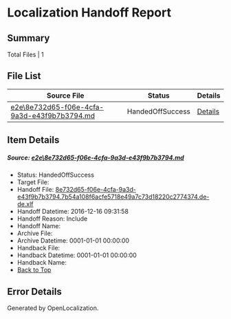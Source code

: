 # <a name='report-top'></a> Localization Handoff Report

## Summary
 Total Files | 1

## File List
 Source File | Status | Details 
 ----------- | ------ | ------- 
 [e2e\8e732d65-f06e-4cfa-9a3d-e43f9b7b3794.md](https://github.com/OpenLocalizationTestOrg/ol-test0/blob/ecc13dc6bc29b1f467f86b4436912d6bc3388052/e2e/8e732d65-f06e-4cfa-9a3d-e43f9b7b3794.md) | HandedOffSuccess | [Details](#04ef72cdb2ea21fceddf8721130fcd20e73eecd31)

## Item Details
##### <a name='04ef72cdb2ea21fceddf8721130fcd20e73eecd31'></a> Source: [e2e\8e732d65-f06e-4cfa-9a3d-e43f9b7b3794.md](https://github.com/OpenLocalizationTestOrg/ol-test0/blob/ecc13dc6bc29b1f467f86b4436912d6bc3388052/e2e/8e732d65-f06e-4cfa-9a3d-e43f9b7b3794.md)
* Status: HandedOffSuccess
* Target File: 
* Handoff File: [8e732d65-f06e-4cfa-9a3d-e43f9b7b3794.7b54a108f6acfe5718e49a7c73d18220c2774374.de-de.xlf](https://github.com/OpenLocalizationTestOrg/ol-test0-handoff/blob/f167f68e77f634a7f28a842a4db8d2b9874830e1/ol-handoff/OpenLocalizationTestOrg/ol-test0-dede/xinjiang/ht/8e732d65-f06e-4cfa-9a3d-e43f9b7b3794.7b54a108f6acfe5718e49a7c73d18220c2774374.de-de.xlf)
* Handoff Datetime: 2016-12-16 09:31:58
* Handoff Reason: Include
* Handoff Name: 
* Archive File: 
* Archive Datetime: 0001-01-01 00:00:00
* Handback File: 
* Handback Datetime: 0001-01-01 00:00:00
* Handback Name: 
* [Back to Top](#report-top)


## Error Details

Generated by OpenLocalization.
